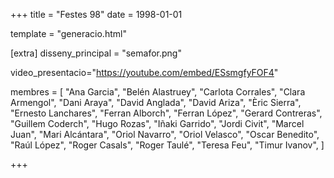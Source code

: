 +++
title = "Festes 98"
date = 1998-01-01

template = "generacio.html"

[extra]
disseny_principal = "semafor.png"

video_presentacio="https://youtube.com/embed/ESsmgfyFOF4"

membres = [
    "Ana Garcia",
    "Belén Alastruey",
    "Carlota Corrales",
    "Clara Armengol",
    "Dani Araya",
    "David Anglada",
    "David Ariza",
    "Èric Sierra",
    "Ernesto Lanchares",
    "Ferran Alborch",
    "Ferran López",
    "Gerard Contreras",
    "Guillem Coderch",
    "Hugo Rozas",
    "Iñaki Garrido",
    "Jordi Civit",
    "Marcel Juan",
    "Mari Alcántara",
    "Oriol Navarro",
    "Oriol Velasco",
    "Oscar Benedito",
    "Raúl López",
    "Roger Casals",
    "Roger Taulé",
    "Teresa Feu",
    "Timur Ivanov",
]

+++
